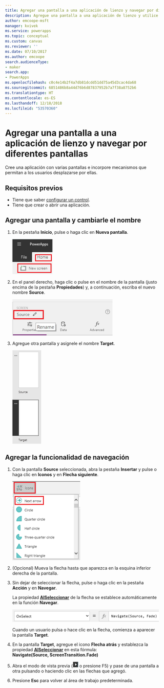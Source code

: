 ```yaml
---
title: Agregar una pantalla a una aplicación de lienzo y navegar por diferentes pantallas | Microsoft Docs
description: Agregue una pantalla a una aplicación de lienzo y utilice las flechas Siguiente y Atrás para navegar por diferentes pantallas en PowerApps.
author: emcoope-msft
manager: kvivek
ms.service: powerapps
ms.topic: conceptual
ms.custom: canvas
ms.reviewer: ''
ms.date: 07/10/2017
ms.author: emcoope
search.audienceType:
- maker
search.app:
- PowerApps
ms.openlocfilehash: c0c4e14b2f4a7db81dcdd51dd75a45d3cac4da68
ms.sourcegitcommit: 6851486b8a44d76b6d87837952b7a7f38a8752b6
ms.translationtype: HT
ms.contentlocale: es-ES
ms.lasthandoff: 12/18/2018
ms.locfileid: "53570360"
---
```

# <a name="add-a-screen-to-a-canvas-app-and-navigate-between-screens"></a>Agregar una pantalla a una aplicación de lienzo y navegar por diferentes pantallas

Cree una aplicación con varias pantallas e incorpore mecanismos que permitan a los usuarios desplazarse por ellas.

## <a name="prerequisites"></a>Requisitos previos

* Tiene que saber [configurar un control](add-configure-controls.md).
* Tiene que crear o abrir una aplicación.

## <a name="add-and-rename-a-screen"></a>Agregar una pantalla y cambiarle el nombre

1. En la pestaña **Inicio**, pulse o haga clic en **Nueva pantalla**.

    ![Opción Agregar pantalla de la pestaña Inicio](./media/add-screen-context-variables/add-screen.png)

2. En el panel derecho, haga clic o pulse en el nombre de la pantalla (justo encima de la pestaña **Propiedades**) y, a continuación, escriba el nuevo nombre **Source**.

    ![Cambie el nombre de la pantalla predeterminada](./media/add-screen-context-variables/name-source-screen.png)

3. Agregue otra pantalla y asígnele el nombre **Target**.

    ![Dos pantallas en la barra de navegación izquierda](./media/add-screen-context-variables/two-screens-in-nav.png)

## <a name="add-navigation"></a>Agregar la funcionalidad de navegación
1. Con la pantalla **Source** seleccionada, abra la pestaña **Insertar** y pulse o haga clic en **Iconos** y en **Flecha siguiente**.  

    ![Opción Formas de la pestaña Insertar](./media/add-screen-context-variables/add-next-arrow.png)

2. (Opcional) Mueva la flecha hasta que aparezca en la esquina inferior derecha de la pantalla.

3. Sin dejar de seleccionar la flecha, pulse o haga clic en la pestaña **Acción** y en **Navegar**.

    La propiedad **[AlSeleccionar](controls/properties-core.md)** de la flecha se establece automáticamente en la función **Navegar**.  

    ![Propiedad AlSeleccionar establecida en la función Navegar](./media/add-screen-context-variables/onselect-default.png)

    Cuando un usuario pulsa o hace clic en la flecha, comienza a aparecer la pantalla **Target**.

4. En la pantalla **Target**, agregue el icono **Flecha atrás** y establezca la propiedad **[AlSeleccionar](controls/properties-core.md)** en esta fórmula:
   <br>**Navigate(Source, ScreenTransition.Fade)**

5. Abra el modo de vista previa (![](./media/add-screen-context-variables/preview.png) o presione F5) y pase de una pantalla a otra pulsando o haciendo clic en las flechas que agregó.

6. Presione **Esc** para volver al área de trabajo predeterminada.
